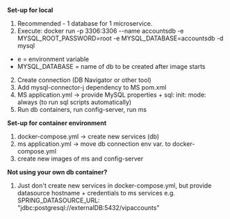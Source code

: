**Set-up for local**

1. Recommended - 1 database for 1 microservice.
2. Execute:
   docker run -p 3306:3306 --name accountsdb -e MYSQL_ROOT_PASSWORD=root -e MYSQL_DATABASE=accountsdb -d mysql
- e = environment variable
- MYSQL_DATABASE = name of db to be created after image starts
2. Create connection (DB Navigator or other tool)
3. Add mysql-connector-j dependency to MS pom.xml
4. MS application.yml -> provide MySQL properties + sql: init: mode: always (to run sql scripts automatically)
5. Run db containers, run config-server, run ms

**Set-up for container environment**

1. docker-compose.yml -> create new services (db)
1. ms application.yml -> move db connection env var. to docker-compose.yml
2. create new images of ms and config-server

**Not using your own db container?**

1. Just don't create new services in docker-compose.yml, but provide datasource hostname + credentials to ms services
    e.g. SPRING_DATASOURCE_URL: "jdbc:postgresql://externalDB:5432/vipaccounts"
